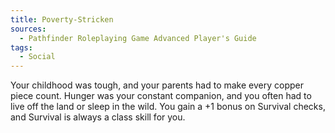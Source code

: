 ```yaml
---
title: Poverty-Stricken
sources:
  - Pathfinder Roleplaying Game Advanced Player's Guide
tags:
  - Social
---
```


Your childhood was tough, and your parents had to make every copper piece count. Hunger was your constant companion, and you often had to live off the land or sleep in the wild. You gain a +1 bonus on Survival checks, and Survival is always a class skill for you.

